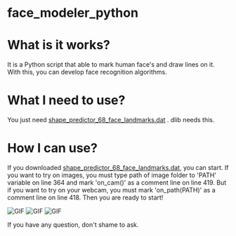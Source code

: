 # face_modeler_python

# What is it works?

It is a Python script that able to mark human face's and draw lines on it. With this, you can develop face recognition algorithms.

# What I need to use?

You just need [shape_predictor_68_face_landmarks.dat](https://github.com/AKSHAYUBHAT/TensorFace/blob/master/openface/models/dlib/shape_predictor_68_face_landmarks.dat) . dlib needs this.

# How I can use?

If you downloaded [shape_predictor_68_face_landmarks.dat](https://github.com/AKSHAYUBHAT/TensorFace/blob/master/openface/models/dlib/shape_predictor_68_face_landmarks.dat), you can start. If you want to try on images, you must type path of image folder to 'PATH' variable on line 364 and mark 'on_cam()' as a comment line on line 419. But if you want to try on your webcam, you must mark 'on_path(PATH)' as a comment line on line 418. Then you are ready to start!

![GIF](https://media.giphy.com/media/3E1ySAf919Bdiez0YQ/giphy.gif)
![GIF](https://media.giphy.com/media/8TtiAEeAFGJm7eLK5i/giphy.gif)
![GIF](https://media.giphy.com/media/pjmH0VXZmX5FNOeUBl/giphy.gif)

If you have any question, don't shame to ask.

